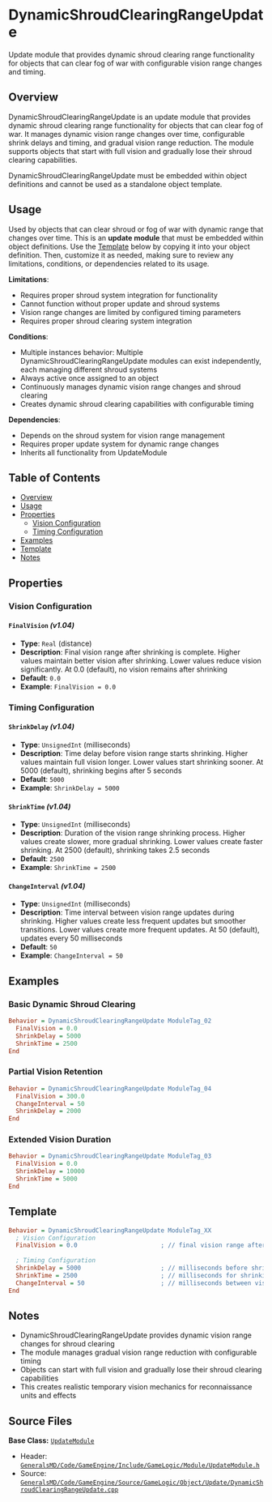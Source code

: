 # DynamicShroudClearingRangeUpdate

Update module that provides dynamic shroud clearing range functionality for objects that can clear fog of war with configurable vision range changes and timing.

## Overview

DynamicShroudClearingRangeUpdate is an update module that provides dynamic shroud clearing range functionality for objects that can clear fog of war. It manages dynamic vision range changes over time, configurable shrink delays and timing, and gradual vision range reduction. The module supports objects that start with full vision and gradually lose their shroud clearing capabilities.

DynamicShroudClearingRangeUpdate must be embedded within object definitions and cannot be used as a standalone object template.

## Usage

Used by objects that can clear shroud or fog of war with dynamic range that changes over time. This is an **update module** that must be embedded within object definitions. Use the [Template](#template) below by copying it into your object definition. Then, customize it as needed, making sure to review any limitations, conditions, or dependencies related to its usage.

**Limitations**:
- Requires proper shroud system integration for functionality
- Cannot function without proper update and shroud systems
- Vision range changes are limited by configured timing parameters
- Requires proper shroud clearing system integration

**Conditions**:
- Multiple instances behavior: Multiple DynamicShroudClearingRangeUpdate modules can exist independently, each managing different shroud systems
- Always active once assigned to an object
- Continuously manages dynamic vision range changes and shroud clearing
- Creates dynamic shroud clearing capabilities with configurable timing

**Dependencies**:
- Depends on the shroud system for vision range management
- Requires proper update system for dynamic range changes
- Inherits all functionality from UpdateModule

## Table of Contents

- [Overview](#overview)
- [Usage](#usage)
- [Properties](#properties)
  - [Vision Configuration](#vision-configuration)
  - [Timing Configuration](#timing-configuration)
- [Examples](#examples)
- [Template](#template)
- [Notes](#notes)

## Properties

### Vision Configuration

#### `FinalVision` *(v1.04)*
- **Type**: `Real` (distance)
- **Description**: Final vision range after shrinking is complete. Higher values maintain better vision after shrinking. Lower values reduce vision significantly. At 0.0 (default), no vision remains after shrinking
- **Default**: `0.0`
- **Example**: `FinalVision = 0.0`

### Timing Configuration

#### `ShrinkDelay` *(v1.04)*
- **Type**: `UnsignedInt` (milliseconds)
- **Description**: Time delay before vision range starts shrinking. Higher values maintain full vision longer. Lower values start shrinking sooner. At 5000 (default), shrinking begins after 5 seconds
- **Default**: `5000`
- **Example**: `ShrinkDelay = 5000`

#### `ShrinkTime` *(v1.04)*
- **Type**: `UnsignedInt` (milliseconds)
- **Description**: Duration of the vision range shrinking process. Higher values create slower, more gradual shrinking. Lower values create faster shrinking. At 2500 (default), shrinking takes 2.5 seconds
- **Default**: `2500`
- **Example**: `ShrinkTime = 2500`

#### `ChangeInterval` *(v1.04)*
- **Type**: `UnsignedInt` (milliseconds)
- **Description**: Time interval between vision range updates during shrinking. Higher values create less frequent updates but smoother transitions. Lower values create more frequent updates. At 50 (default), updates every 50 milliseconds
- **Default**: `50`
- **Example**: `ChangeInterval = 50`

## Examples

### Basic Dynamic Shroud Clearing
```ini
Behavior = DynamicShroudClearingRangeUpdate ModuleTag_02
  FinalVision = 0.0
  ShrinkDelay = 5000
  ShrinkTime = 2500
End
```

### Partial Vision Retention
```ini
Behavior = DynamicShroudClearingRangeUpdate ModuleTag_04
  FinalVision = 300.0
  ChangeInterval = 50
  ShrinkDelay = 2000
End
```

### Extended Vision Duration
```ini
Behavior = DynamicShroudClearingRangeUpdate ModuleTag_03
  FinalVision = 0.0
  ShrinkDelay = 10000
  ShrinkTime = 5000
End
```

## Template

```ini
Behavior = DynamicShroudClearingRangeUpdate ModuleTag_XX
  ; Vision Configuration
  FinalVision = 0.0                       ; // final vision range after shrinking *(v1.04)*
  
  ; Timing Configuration
  ShrinkDelay = 5000                      ; // milliseconds before shrinking starts *(v1.04)*
  ShrinkTime = 2500                       ; // milliseconds for shrinking duration *(v1.04)*
  ChangeInterval = 50                     ; // milliseconds between vision updates *(v1.04)*
End
```

## Notes

- DynamicShroudClearingRangeUpdate provides dynamic vision range changes for shroud clearing
- The module manages gradual vision range reduction with configurable timing
- Objects can start with full vision and gradually lose their shroud clearing capabilities
- This creates realistic temporary vision mechanics for reconnaissance units and effects

## Source Files

**Base Class:** [`UpdateModule`](../../GeneralsMD/Code/GameEngine/Include/GameLogic/Module/UpdateModule.h)

- Header: [`GeneralsMD/Code/GameEngine/Include/GameLogic/Module/UpdateModule.h`](../../GeneralsMD/Code/GameEngine/Include/GameLogic/Module/UpdateModule.h)
- Source: [`GeneralsMD/Code/GameEngine/Source/GameLogic/Object/Update/DynamicShroudClearingRangeUpdate.cpp`](../../GeneralsMD/Code/GameEngine/Source/GameLogic/Object/Update/DynamicShroudClearingRangeUpdate.cpp)
